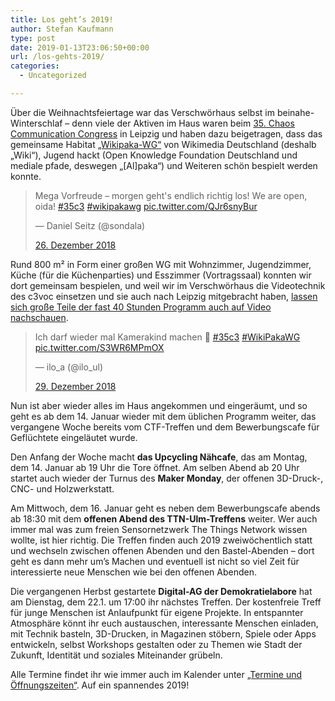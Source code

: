 ```yaml
---
title: Los geht’s 2019!
author: Stefan Kaufmann
type: post
date: 2019-01-13T23:06:50+00:00
url: /los-gehts-2019/
categories:
  - Uncategorized

---
```

Über die Weihnachtsfeiertage war das Verschwörhaus selbst im beinahe-Winterschlaf – denn viele der Aktiven im Haus waren beim [35. Chaos Communication Congress][1] in Leipzig und haben dazu beigetragen, dass das gemeinsame Habitat [„Wikipaka-WG“][2] von Wikimedia Deutschland (deshalb „Wiki“), Jugend hackt (Open Knowledge Foundation Deutschland und mediale pfade, deswegen „[Al]paka“) und Weiteren schön bespielt werden konnte.

<blockquote class="twitter-tweet" data-lang="de">
  <p lang="de" dir="ltr">
    Mega Vorfreude &#8211; morgen geht's endlich richtig los! We are open, oida! <a href="https://twitter.com/hashtag/35c3?src=hash&ref_src=twsrc%5Etfw">#35c3</a> <a href="https://twitter.com/hashtag/wikipakawg?src=hash&ref_src=twsrc%5Etfw">#wikipakawg</a> <a href="https://t.co/QJr6snyBur">pic.twitter.com/QJr6snyBur</a>
  </p>&mdash; Daniel Seitz (@sondala) 
  
  <a href="https://twitter.com/sondala/status/1078071857381818369?ref_src=twsrc%5Etfw">26. Dezember 2018</a>
</blockquote>

Rund 800 m² in Form einer großen WG mit Wohnzimmer, Jugendzimmer, Küche (für die Küchenparties) und Esszimmer (Vortragssaal) konnten wir dort gemeinsam bespielen, und weil wir im Verschwörhaus die Videotechnik des c3voc einsetzen und sie auch nach Leipzig mitgebracht haben, [lassen sich große Teile der fast 40 Stunden Programm auch auf Video nachschauen][3].

<blockquote class="twitter-tweet" data-lang="de">
  <p lang="de" dir="ltr">
    Ich darf wieder mal Kamerakind machen &#x1f5a4; <a href="https://twitter.com/hashtag/35c3?src=hash&ref_src=twsrc%5Etfw">#35c3</a> <a href="https://twitter.com/hashtag/WikiPakaWG?src=hash&ref_src=twsrc%5Etfw">#WikiPakaWG</a> <a href="https://t.co/S3WR6MPmOX">pic.twitter.com/S3WR6MPmOX</a>
  </p>&mdash; ilo_a (@ilo_ul) 
  
  <a href="https://twitter.com/ilo_ul/status/1079090281029554176?ref_src=twsrc%5Etfw">29. Dezember 2018</a>
</blockquote>

Nun ist aber wieder alles im Haus angekommen und eingeräumt, und so geht es ab dem 14. Januar wieder mit dem üblichen Programm weiter, das vergangene Woche bereits vom CTF-Treffen und dem Bewerbungscafe für Geflüchtete eingeläutet wurde.

Den Anfang der Woche macht **das Upcycling Nähcafe**, das am Montag, dem 14. Januar ab 19 Uhr die Tore öffnet. Am selben Abend ab 20 Uhr startet auch wieder der Turnus des **Maker Monday**, der offenen 3D-Druck-, CNC- und Holzwerkstatt.

Am Mittwoch, dem 16. Januar geht es neben dem Bewerbungscafe abends ab 18:30 mit dem **offenen Abend des TTN-Ulm-Treffens** weiter. Wer auch immer mal was zum freien Sensornetzwerk The Things Network wissen wollte, ist hier richtig. Die Treffen finden auch 2019 zweiwöchentlich statt und wechseln zwischen offenen Abenden und den Bastel-Abenden – dort geht es dann mehr um&#8217;s Machen und eventuell ist nicht so viel Zeit für interessierte neue Menschen wie bei den offenen Abenden.

Die vergangenen Herbst gestartete **Digital-AG der Demokratielabore** hat am Dienstag, dem 22.1. um 17:00 ihr nächstes Treffen. Der kostenfreie Treff für junge Menschen ist Anlaufpunkt für eigene Projekte. In entspannter Atmosphäre könnt ihr euch austauschen, interessante Menschen einladen, mit Technik basteln, 3D-Drucken, in Magazinen stöbern, Spiele oder Apps entwickeln, selbst Workshops gestalten oder zu Themen wie Stadt der Zukunft, Identität und soziales Miteinander grübeln. 

Alle Termine findet ihr wie immer auch im Kalender unter [„Termine und Öffnungszeiten“][4]. Auf ein spannendes 2019!

 [1]: https://events.ccc.de/congress/2018/wiki/index.php/Main_Page
 [2]: https://cfp.verschwoerhaus.de/35c3/schedule/
 [3]: https://media.ccc.de/c/35c3-wikipakawg
 [4]: /termine-und-oeffnungszeiten/